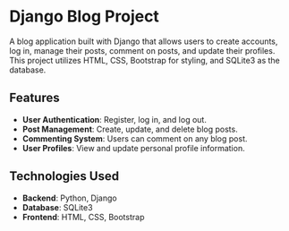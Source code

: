 # Django Blog Project

A blog application built with Django that allows users to create accounts, log in, manage their posts, comment on posts, and update their profiles. This project utilizes HTML, CSS, Bootstrap for styling, and SQLite3 as the database.

## Features

- **User Authentication**: Register, log in, and log out.
- **Post Management**: Create, update, and delete blog posts.
- **Commenting System**: Users can comment on any blog post.
- **User Profiles**: View and update personal profile information.

## Technologies Used

- **Backend**: Python, Django
- **Database**: SQLite3
- **Frontend**: HTML, CSS, Bootstrap
